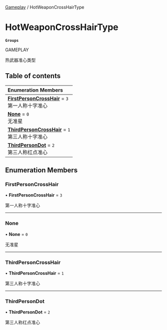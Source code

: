 [Gameplay](../modules/Gameplay.Gameplay.md) / HotWeaponCrossHairType

# HotWeaponCrossHairType <Badge type="tip" text="Enumeration" /> <Score text="HotWeaponCrossHairType" />

**`Groups`**

GAMEPLAY

热武器准心类型

## Table of contents

| Enumeration Members |
| :-----|
| **[FirstPersonCrossHair](Gameplay.HotWeaponCrossHairType.md#firstpersoncrosshair)** = ``3`` <br> 第一人称十字准心|
| **[None](Gameplay.HotWeaponCrossHairType.md#none)** = ``0`` <br> 无准星|
| **[ThirdPersonCrossHair](Gameplay.HotWeaponCrossHairType.md#thirdpersoncrosshair)** = ``1`` <br> 第三人称十字准心|
| **[ThirdPersonDot](Gameplay.HotWeaponCrossHairType.md#thirdpersondot)** = ``2`` <br> 第三人称红点准心|

## Enumeration Members

### FirstPersonCrossHair <Score text="FirstPersonCrossHair" /> 

• **FirstPersonCrossHair** = ``3``

第一人称十字准心

___

### None <Score text="None" /> 

• **None** = ``0``

无准星

___

### ThirdPersonCrossHair <Score text="ThirdPersonCrossHair" /> 

• **ThirdPersonCrossHair** = ``1``

第三人称十字准心

___

### ThirdPersonDot <Score text="ThirdPersonDot" /> 

• **ThirdPersonDot** = ``2``

第三人称红点准心
